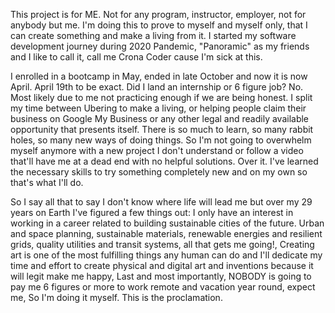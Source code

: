 This project is for ME. Not for any program, instructor, employer, not for anybody but me. I'm doing this to prove to myself and myself only, that I can create something and make a living from it. I started my software development journey during 2020 Pandemic, "Panoramic" as my friends and I like to call it, call me Crona Coder cause I'm sick at this.

I enrolled in a bootcamp in May, ended in late October and now it is now April. April 19th to be exact. Did I land an internship or 6 figure job? No. Most likely due to me not practicing enough if we are being honest. I split my time between Ubering to make a living, or helping people claim their business on Google My Business or any other legal and readily available opportunity that presents itself. There is so much to learn, so many rabbit holes, so many new ways of doing things. So I'm not going to overwhelm myself anymore with a new project I don't understand or follow a video that'll have me at a dead end with no helpful solutions. Over it. I've learned the necessary skills to try something completely new and on my own so that's what I'll do.

So I say all that to say I don't know where life will lead me but over my 29 years on Earth I've figured a few things out: I only have an interest in working in a career related to building sustainable cities of the future. Urban and space planning, sustainable materials, renewable energies and resilient grids, quality utilities and transit systems, all that gets me going!, Creating art is one of the most fulfilling things any human can do and I'll dedicate my time and effort to create physical and digital art and inventions because it will legit make me happy, Last and most importantly, NOBODY is going to pay me 6 figures or more to work remote and vacation year round, expect me, So I'm doing it myself. This is the proclamation.
